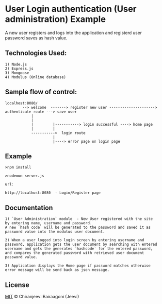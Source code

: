 # User Login authentication (User administration) Example

A new user registers and logs into the application and registerd user password saves as hash value.

## Technologies Used:
```
1) Node.js
2) Express.js
3) Mongoose
4) Modulus (Online database)
```

## Sample flow of control:
```
localhost:8080/
        --> welcome  -------> register new user ---------------------> authenticate route ---> save user
            |
            |
            |         |-----------> login successful ----> home page
            |         |         
            ----------->  login route       
                      |
                      |----> error page on login page
```

## Example
```
>npm install

>nodemon server.js

url:

http://localhost:8080  - Login/Register page
```

## Documentation
```
1) `User Administration` module  - New User registered with the site by entering name, username and password. 
A new `hash code` will be generated to the password and saved it as password value into the modulus user document.

2) When a user logged into login screen by entering username and password, application gets the user document by searching with entered username and gets the generates `hashcode` for the entered password, and compares the generated password with retrieved user document password value. 

3) Application displays the Home page if password matches otherwise error message will be send back as json message.
```

## License
[MIT](http://showalicense.com/?year=2016&fullname=Chiranjeevi%20Bairaagoni%20(Jeevi)#license-mit) © Chiranjeevi Bairaagoni (Jeevi)